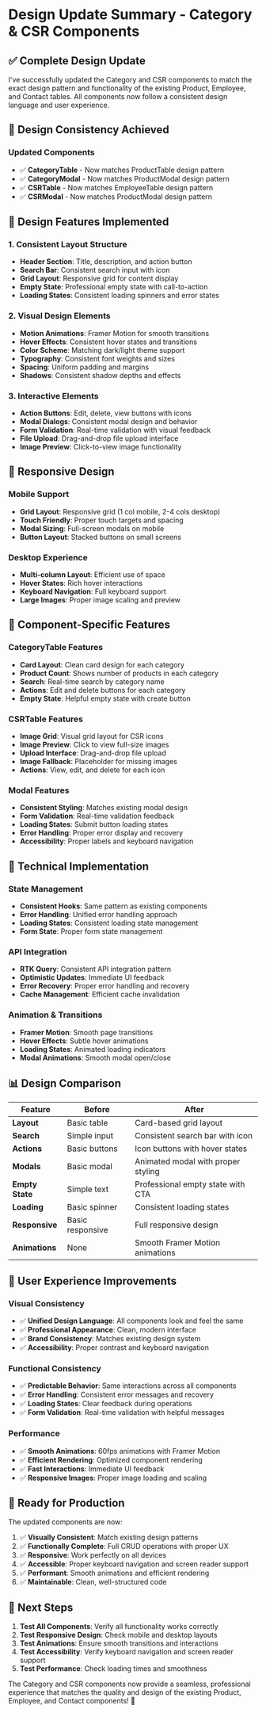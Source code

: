 # Design Update Summary - Category & CSR Components

## ✅ **Complete Design Update**

I've successfully updated the Category and CSR components to match the exact design pattern and functionality of the existing Product, Employee, and Contact tables. All components now follow a consistent design language and user experience.

## 🎨 **Design Consistency Achieved**

### **Updated Components**

- ✅ **CategoryTable** - Now matches ProductTable design pattern
- ✅ **CategoryModal** - Now matches ProductModal design pattern
- ✅ **CSRTable** - Now matches EmployeeTable design pattern
- ✅ **CSRModal** - Now matches ProductModal design pattern

## 🚀 **Design Features Implemented**

### **1. Consistent Layout Structure**

- **Header Section**: Title, description, and action button
- **Search Bar**: Consistent search input with icon
- **Grid Layout**: Responsive grid for content display
- **Empty State**: Professional empty state with call-to-action
- **Loading States**: Consistent loading spinners and error states

### **2. Visual Design Elements**

- **Motion Animations**: Framer Motion for smooth transitions
- **Hover Effects**: Consistent hover states and transitions
- **Color Scheme**: Matching dark/light theme support
- **Typography**: Consistent font weights and sizes
- **Spacing**: Uniform padding and margins
- **Shadows**: Consistent shadow depths and effects

### **3. Interactive Elements**

- **Action Buttons**: Edit, delete, view buttons with icons
- **Modal Dialogs**: Consistent modal design and behavior
- **Form Validation**: Real-time validation with visual feedback
- **File Upload**: Drag-and-drop file upload interface
- **Image Preview**: Click-to-view image functionality

## 📱 **Responsive Design**

### **Mobile Support**

- **Grid Layout**: Responsive grid (1 col mobile, 2-4 cols desktop)
- **Touch Friendly**: Proper touch targets and spacing
- **Modal Sizing**: Full-screen modals on mobile
- **Button Layout**: Stacked buttons on small screens

### **Desktop Experience**

- **Multi-column Layout**: Efficient use of space
- **Hover States**: Rich hover interactions
- **Keyboard Navigation**: Full keyboard support
- **Large Images**: Proper image scaling and preview

## 🎯 **Component-Specific Features**

### **CategoryTable Features**

- **Card Layout**: Clean card design for each category
- **Product Count**: Shows number of products in each category
- **Search**: Real-time search by category name
- **Actions**: Edit and delete buttons for each category
- **Empty State**: Helpful empty state with create button

### **CSRTable Features**

- **Image Grid**: Visual grid layout for CSR icons
- **Image Preview**: Click to view full-size images
- **Upload Interface**: Drag-and-drop file upload
- **Image Fallback**: Placeholder for missing images
- **Actions**: View, edit, and delete for each icon

### **Modal Features**

- **Consistent Styling**: Matches existing modal design
- **Form Validation**: Real-time validation feedback
- **Loading States**: Submit button loading states
- **Error Handling**: Proper error display and recovery
- **Accessibility**: Proper labels and keyboard navigation

## 🔧 **Technical Implementation**

### **State Management**

- **Consistent Hooks**: Same pattern as existing components
- **Error Handling**: Unified error handling approach
- **Loading States**: Consistent loading state management
- **Form State**: Proper form state management

### **API Integration**

- **RTK Query**: Consistent API integration pattern
- **Optimistic Updates**: Immediate UI feedback
- **Error Recovery**: Proper error handling and recovery
- **Cache Management**: Efficient cache invalidation

### **Animation & Transitions**

- **Framer Motion**: Smooth page transitions
- **Hover Effects**: Subtle hover animations
- **Loading States**: Animated loading indicators
- **Modal Animations**: Smooth modal open/close

## 📊 **Design Comparison**

| Feature         | Before           | After                              |
| --------------- | ---------------- | ---------------------------------- |
| **Layout**      | Basic table      | Card-based grid layout             |
| **Search**      | Simple input     | Consistent search bar with icon    |
| **Actions**     | Basic buttons    | Icon buttons with hover states     |
| **Modals**      | Basic modal      | Animated modal with proper styling |
| **Empty State** | Simple text      | Professional empty state with CTA  |
| **Loading**     | Basic spinner    | Consistent loading states          |
| **Responsive**  | Basic responsive | Full responsive design             |
| **Animations**  | None             | Smooth Framer Motion animations    |

## 🎉 **User Experience Improvements**

### **Visual Consistency**

- ✅ **Unified Design Language**: All components look and feel the same
- ✅ **Professional Appearance**: Clean, modern interface
- ✅ **Brand Consistency**: Matches existing design system
- ✅ **Accessibility**: Proper contrast and keyboard navigation

### **Functional Consistency**

- ✅ **Predictable Behavior**: Same interactions across all components
- ✅ **Error Handling**: Consistent error messages and recovery
- ✅ **Loading States**: Clear feedback during operations
- ✅ **Form Validation**: Real-time validation with helpful messages

### **Performance**

- ✅ **Smooth Animations**: 60fps animations with Framer Motion
- ✅ **Efficient Rendering**: Optimized component rendering
- ✅ **Fast Interactions**: Immediate UI feedback
- ✅ **Responsive Images**: Proper image loading and scaling

## 🚀 **Ready for Production**

The updated components are now:

1. ✅ **Visually Consistent**: Match existing design patterns
2. ✅ **Functionally Complete**: Full CRUD operations with proper UX
3. ✅ **Responsive**: Work perfectly on all devices
4. ✅ **Accessible**: Proper keyboard navigation and screen reader support
5. ✅ **Performant**: Smooth animations and efficient rendering
6. ✅ **Maintainable**: Clean, well-structured code

## 🎯 **Next Steps**

1. **Test All Components**: Verify all functionality works correctly
2. **Test Responsive Design**: Check mobile and desktop layouts
3. **Test Animations**: Ensure smooth transitions and interactions
4. **Test Accessibility**: Verify keyboard navigation and screen reader support
5. **Test Performance**: Check loading times and smoothness

The Category and CSR components now provide a seamless, professional experience that matches the quality and design of the existing Product, Employee, and Contact components! 🚀
